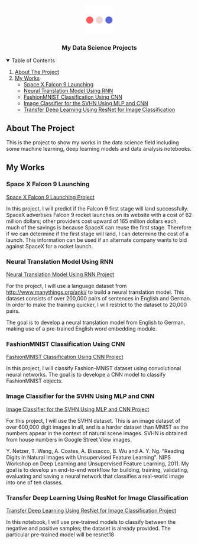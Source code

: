 <!-- INTROS -->
<p align="center">
  <a href="https://grexspace.com">
    <img src="logo.png" alt="GrexSpace" width="80" height="80">
  </a>

  <h3 align="center">My Data Science Projects</h3>
</p>
<!-- TABLE OF CONTENTS -->
<details open="open">
  <summary>Table of Contents</summary>
  <ol>
    <li>
      <a href="#about-the-project">About The Project</a>
    </li>
    <li>
      <a href="#my-works">My Works</a>
      <ul>
        <li><a href="#space-x-falcon-9-launching">Space X Falcon 9 Launching</a></li>
        <li><a href="#neural-translation-model-using-rnn">Neural Translation Model Using RNN</a></li>
        <li><a href="#fashionmnist-classification-using-cnn">FashionMNIST Classification Using CNN</a></li>
        <li><a href="#image-classifier-for-the-svhn-using-mlp-and-cnn">Image Classifier for the SVHN Using MLP and CNN</a></li>
        <li><a href="#transfer-deep-learning-using-resnet-for-image-classification">Transfer Deep Learning Using ResNet for Image Classification</a></li>
      </ul>
    </li>
  </ol>
</details>

<!-- ABOUT THE PROJECT -->
## About The Project
This is the project to show my works in the data science field including some machine learning, deep learning models and data analysis notebooks.
<!-- MY WORKS -->
## My Works
### Space X Falcon 9 Launching
[Space X Falcon 9 Launching Project](/Space_X_Falcon_9_Launching_Prediction) 

In this project, I will predict if the Falcon 9 first stage will land successfully. SpaceX advertises Falcon 9 rocket launches on its website with a cost of 62 million dollars; other providers cost upward of 165 million dollars each, much of the savings is because SpaceX can reuse the first stage. Therefore if we can determine if the first stage will land, I can determine the cost of a launch. This information can be used if an alternate company wants to bid against SpaceX for a rocket launch.
### Neural Translation Model Using RNN
[Neural Translation Model Using RNN Project](/Neural_Translation_Model_Using_RNN) 

For the project, I will use a language dataset from http://www.manythings.org/anki/ to build a neural translation model. This dataset consists of over 200,000 pairs of sentences in English and German. In order to make the training quicker, I will restrict to the dataset to 20,000 pairs. 

The goal is to develop a neural translation model from English to German, making use of a pre-trained English word embedding module.
### FashionMNIST Classification Using CNN
[FashionMNIST Classification Using CNN Project](/FashionMNIST_Classification_Using_CNN) 

In this project, I will classify Fashion-MNIST dataset using convolutional neural networks. 
The goal is to develope a CNN model to classify FashionMNIST objects.
### Image Classifier for the SVHN Using MLP and CNN
[Image Classifier for the SVHN Using MLP and CNN Project](/Image_Classifier_For_The_SVHN_Using_MLP_And_CNN) 

For this project, I will use the SVHN dataset. This is an image dataset of over 600,000 digit images in all, and is a harder dataset than MNIST as the numbers appear in the context of natural scene images. SVHN is obtained from house numbers in Google Street View images.

Y. Netzer, T. Wang, A. Coates, A. Bissacco, B. Wu and A. Y. Ng. "Reading Digits in Natural Images with Unsupervised Feature Learning". NIPS Workshop on Deep Learning and Unsupervised Feature Learning, 2011.
My goal is to develop an end-to-end workflow for building, training, validating, evaluating and saving a neural network that classifies a real-world image into one of ten classes.
### Transfer Deep Learning Using ResNet for Image Classification
[Transfer Deep Learning Using ResNet for Image Classification Project](/Transfer_Deep_Learning_Using_ResNet_for_Image_Classification) 

In this notebook, I will use pre-trained models to classify between the negative and positive samples; the dataset is already provided. The particular pre-trained model will be resnet18
